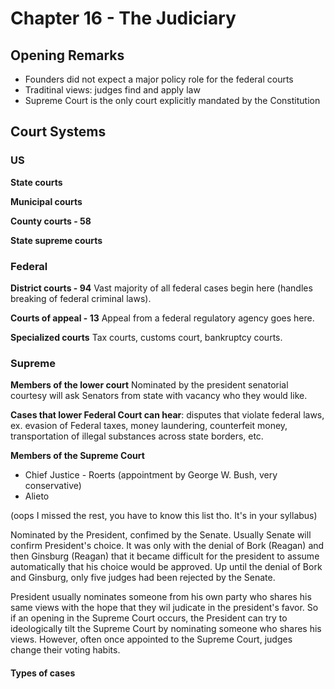 # Chapter 16 - The Judiciary 

## Opening Remarks
* Founders did not expect a major policy role for the federal courts
* Traditinal views: judges find and apply law
* Supreme Court is the only court explicitly mandated by the Constitution

## Court Systems

### US

**State courts**

**Municipal courts**

**County courts - 58**

**State supreme courts**

### Federal
**District courts - 94**
Vast majority of all federal cases begin here (handles breaking of federal criminal laws).

**Courts of appeal - 13**
Appeal from a federal regulatory agency goes here.

**Specialized courts**
Tax courts, customs court, bankruptcy courts.

### Supreme

**Members of the lower court**
Nominated by the president senatorial courtesy will ask Senators from state with vacancy who they would like.

**Cases that lower Federal Court can hear**: disputes that violate federal laws, ex. evasion of Federal taxes, money laundering, counterfeit money, transportation of illegal substances across state borders, etc.

**Members of the Supreme Court**
* Chief Justice - Roerts (appointment by George W. Bush, very conservative)
* Alieto 

(oops I missed the rest, you have to know this list tho. It's in your syllabus)

Nominated by the President, confimed by the Senate. Usually Senate will confirm President's choice. It was only with the denial of Bork (Reagan) and then Ginsburg (Reagan) that it became difficult for the president to assume automatically that his choice would be approved. Up until the denial of Bork and Ginsburg, only five judges had been rejected by the Senate.

President usually nominates someone from his own party who shares his same views with the hope that they wil judicate in the president's favor. So if an opening in the Supreme Court occurs, the President can try to ideologically tilt the Supreme Court by nominating someone who shares his views. However, often once appointed to the Supreme Court, judges change their voting habits.

#### Types of cases

